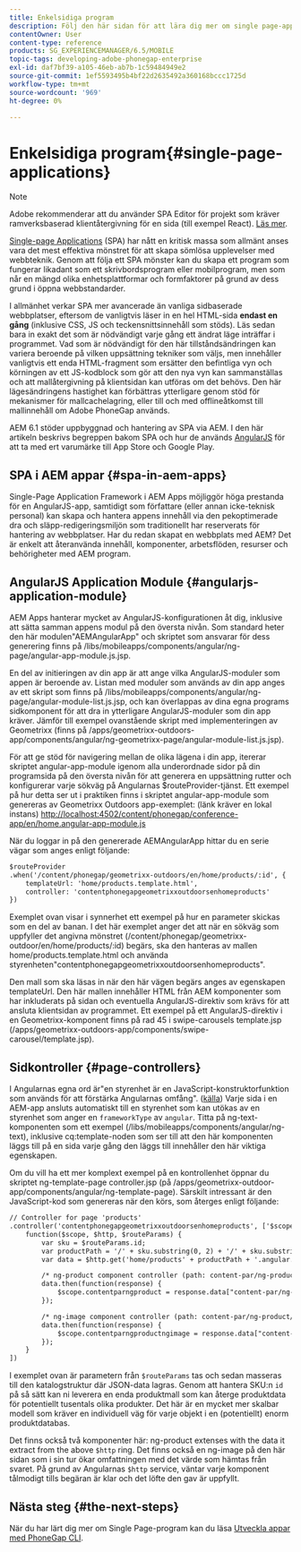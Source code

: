 ```yaml
---
title: Enkelsidiga program
description: Följ den här sidan för att lära dig mer om single page-applikationer, det vill säga du kan skapa ett program som fungerar likadant som ett datorprogram eller mobilprogram.
contentOwner: User
content-type: reference
products: SG_EXPERIENCEMANAGER/6.5/MOBILE
topic-tags: developing-adobe-phonegap-enterprise
exl-id: daf7bf39-a105-46eb-ab7b-1c59484949e2
source-git-commit: 1ef5593495b4bf22d2635492a360168bccc1725d
workflow-type: tm+mt
source-wordcount: '969'
ht-degree: 0%

---
```


# Enkelsidiga program{#single-page-applications}

>[!NOTE]
>
>Adobe rekommenderar att du använder SPA Editor för projekt som kräver ramverksbaserad klientåtergivning för en sida (till exempel React). [Läs mer](/help/sites-developing/spa-overview.md).

[Single-page Applications](https://en.wikipedia.org/wiki/Single-page_application) (SPA) har nått en kritisk massa som allmänt anses vara det mest effektiva mönstret för att skapa sömlösa upplevelser med webbteknik. Genom att följa ett SPA mönster kan du skapa ett program som fungerar likadant som ett skrivbordsprogram eller mobilprogram, men som når en mängd olika enhetsplattformar och formfaktorer på grund av dess grund i öppna webbstandarder.

I allmänhet verkar SPA mer avancerade än vanliga sidbaserade webbplatser, eftersom de vanligtvis läser in en hel HTML-sida **endast en gång** (inklusive CSS, JS och teckensnittsinnehåll som stöds). Läs sedan bara in exakt det som är nödvändigt varje gång ett ändrat läge inträffar i programmet. Vad som är nödvändigt för den här tillståndsändringen kan variera beroende på vilken uppsättning tekniker som väljs, men innehåller vanligtvis ett enda HTML-fragment som ersätter den befintliga vyn och körningen av ett JS-kodblock som gör att den nya vyn kan sammanställas och att mallåtergivning på klientsidan kan utföras om det behövs. Den här lägesändringens hastighet kan förbättras ytterligare genom stöd för mekanismer för mallcachelagring, eller till och med offlineåtkomst till mallinnehåll om Adobe PhoneGap används.

AEM 6.1 stöder uppbyggnad och hantering av SPA via AEM. I den här artikeln beskrivs begreppen bakom SPA och hur de används [AngularJS](https://angularjs.org/) för att ta med ert varumärke till App Store och Google Play.

## SPA i AEM appar {#spa-in-aem-apps}

Single-Page Application Framework i AEM Apps möjliggör höga prestanda för en AngularJS-app, samtidigt som författare (eller annan icke-teknisk personal) kan skapa och hantera appens innehåll via den pekoptimerade dra och släpp-redigeringsmiljön som traditionellt har reserverats för hantering av webbplatser. Har du redan skapat en webbplats med AEM? Det är enkelt att återanvända innehåll, komponenter, arbetsflöden, resurser och behörigheter med AEM program.

## AngularJS Application Module {#angularjs-application-module}

AEM Apps hanterar mycket av AngularJS-konfigurationen åt dig, inklusive att sätta samman appens modul på den översta nivån. Som standard heter den här modulen&quot;AEMAngularApp&quot; och skriptet som ansvarar för dess generering finns på /libs/mobileapps/components/angular/ng-page/angular-app-module.js.jsp.

En del av initieringen av din app är att ange vilka AngularJS-moduler som appen är beroende av. Listan med moduler som används av din app anges av ett skript som finns på /libs/mobileapps/components/angular/ng-page/angular-module-list.js.jsp, och kan överlappas av dina egna programs sidkomponent för att dra in ytterligare AngularJS-moduler som din app kräver. Jämför till exempel ovanstående skript med implementeringen av Geometrixx (finns på /apps/geometrixx-outdoors-app/components/angular/ng-geometrixx-page/angular-module-list.js.jsp).

För att ge stöd för navigering mellan de olika lägena i din app, itererar skriptet angular-app-module igenom alla underordnade sidor på din programsida på den översta nivån för att generera en uppsättning rutter och konfigurerar varje sökväg på Angularnas $routeProvider-tjänst. Ett exempel på hur detta ser ut i praktiken finns i skriptet angular-app-module som genereras av Geometrixx Outdoors app-exemplet: (länk kräver en lokal instans) [http://localhost:4502/content/phonegap/conference-app/en/home.angular-app-module.js](http://localhost:4502/content/phonegap/conference-app/en/home.angular-app-module.js)

När du loggar in på den genererade AEMAngularApp hittar du en serie vägar som anges enligt följande:

```xml
$routeProvider
.when('/content/phonegap/geometrixx-outdoors/en/home/products/:id', {
    templateUrl: 'home/products.template.html',
    controller: 'contentphonegapgeometrixxoutdoorsenhomeproducts'
})
```

Exemplet ovan visar i synnerhet ett exempel på hur en parameter skickas som en del av banan. I det här exemplet anger det att när en sökväg som uppfyller det angivna mönstret (/content/phonegap/geometrixx-outdoor/en/home/products/:id) begärs, ska den hanteras av mallen home/products.template.html och använda styrenheten&quot;contentphonegapgeometrixxoutdoorsenhomeproducts&quot;.

Den mall som ska läsas in när den här vägen begärs anges av egenskapen templateUrl. Den här mallen innehåller HTML från AEM komponenter som har inkluderats på sidan och eventuella AngularJS-direktiv som krävs för att ansluta klientsidan av programmet. Ett exempel på ett AngularJS-direktiv i en Geometrixx-komponent finns på rad 45 i swipe-carousels template.jsp (/apps/geometrixx-outdoors-app/components/swipe-carousel/template.jsp).

## Sidkontroller {#page-controllers}

I Angularnas egna ord är&quot;en styrenhet är en JavaScript-konstruktorfunktion som används för att förstärka Angularnas omfång&quot;. ([källa](https://docs.angularjs.org/guide/controller)) Varje sida i en AEM-app ansluts automatiskt till en styrenhet som kan utökas av en styrenhet som anger en `frameworkType` av `angular`. Titta på ng-text-komponenten som ett exempel (/libs/mobileapps/components/angular/ng-text), inklusive cq:template-noden som ser till att den här komponenten läggs till på en sida varje gång den läggs till innehåller den här viktiga egenskapen.

Om du vill ha ett mer komplext exempel på en kontrollenhet öppnar du skriptet ng-template-page controller.jsp (på /apps/geometrixx-outdoor-app/components/angular/ng-template-page). Särskilt intressant är den JavaScript-kod som genereras när den körs, som återges enligt följande:

```xml
// Controller for page 'products'
.controller('contentphonegapgeometrixxoutdoorsenhomeproducts', ['$scope', '$http', '$routeParams',
    function($scope, $http, $routeParams) {
        var sku = $routeParams.id;
        var productPath = '/' + sku.substring(0, 2) + '/' + sku.substring(0, 4) + '/' + sku;
        var data = $http.get('home/products' + productPath + '.angular.json' + cacheKiller);

        /* ng-product component controller (path: content-par/ng-product) */
        data.then(function(response) {
            $scope.contentparngproduct = response.data["content-par/ng-product"].items;
        });

        /* ng-image component controller (path: content-par/ng-product/ng-image) */
        data.then(function(response) {
            $scope.contentparngproductngimage = response.data["content-par/ng-product/ng-image"].items;
        });
    }
])
```

I exemplet ovan är parametern från `$routeParams` tas och sedan masseras till den katalogstruktur där JSON-data lagras. Genom att hantera SKU:n `id` på så sätt kan ni leverera en enda produktmall som kan återge produktdata för potentiellt tusentals olika produkter. Det här är en mycket mer skalbar modell som kräver en individuell väg för varje objekt i en (potentiellt) enorm produktdatabas.

Det finns också två komponenter här: ng-product extenses with the data it extract from the above `$http` ring. Det finns också en ng-image på den här sidan som i sin tur ökar omfattningen med det värde som hämtas från svaret. På grund av Angularnas `$http` service, väntar varje komponent tålmodigt tills begäran är klar och det löfte den gav är uppfyllt.

## Nästa steg {#the-next-steps}

När du har lärt dig mer om Single Page-program kan du läsa [Utveckla appar med PhoneGap CLI](/help/mobile/phonegap-apps-pg-cli.md).
